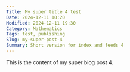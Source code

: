 ```yaml
---
Title: My super title 4 test
Date: 2024-12-11 10:20
Modified: 2024-12-11 19:30
Category: Mathematics
Tags: test, publishing
Slug: my-super-post-4
Summary: Short version for index and feeds 4
---
```


This is the content of my super blog post 4.
